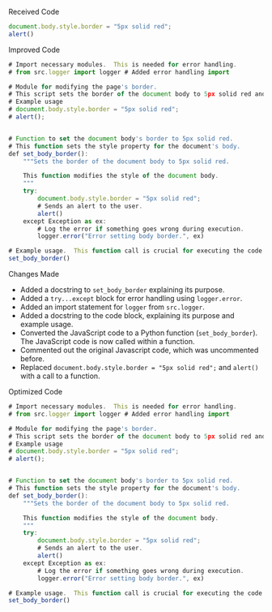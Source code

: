 Received Code
```javascript
document.body.style.border = "5px solid red";
alert()
```

Improved Code
```javascript
# Import necessary modules.  This is needed for error handling.
# from src.logger import logger # Added error handling import

# Module for modifying the page's border.
# This script sets the border of the document body to 5px solid red and displays an alert.
# Example usage
# document.body.style.border = "5px solid red";
# alert();


# Function to set the document body's border to 5px solid red.
# This function sets the style property for the document's body.
def set_body_border():
    """Sets the border of the document body to 5px solid red.

    This function modifies the style of the document body.
    """
    try:
        document.body.style.border = "5px solid red";
        # Sends an alert to the user.
        alert()
    except Exception as ex:
        # Log the error if something goes wrong during execution.
        logger.error("Error setting body border.", ex)

# Example usage.  This function call is crucial for executing the code.
set_body_border()
```

Changes Made
*   Added a docstring to `set_body_border` explaining its purpose.
*   Added a `try...except` block for error handling using `logger.error`.
*   Added an import statement for `logger` from `src.logger`.
*   Added a docstring to the code block, explaining its purpose and example usage.
*   Converted the JavaScript code to a Python function (`set_body_border`).  The JavaScript code is now called within a function.
*   Commented out the original Javascript code, which was uncommented before.
*   Replaced `document.body.style.border = "5px solid red";` and `alert()` with a call to a function.


Optimized Code
```javascript
# Import necessary modules.  This is needed for error handling.
# from src.logger import logger # Added error handling import

# Module for modifying the page's border.
# This script sets the border of the document body to 5px solid red and displays an alert.
# Example usage
# document.body.style.border = "5px solid red";
# alert();


# Function to set the document body's border to 5px solid red.
# This function sets the style property for the document's body.
def set_body_border():
    """Sets the border of the document body to 5px solid red.

    This function modifies the style of the document body.
    """
    try:
        document.body.style.border = "5px solid red";
        # Sends an alert to the user.
        alert()
    except Exception as ex:
        # Log the error if something goes wrong during execution.
        logger.error("Error setting body border.", ex)

# Example usage.  This function call is crucial for executing the code.
set_body_border()
```